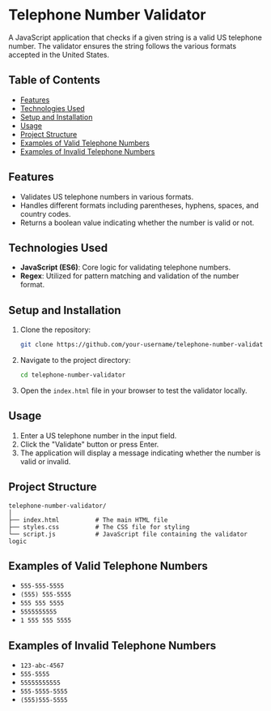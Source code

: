 # Telephone Number Validator

A JavaScript application that checks if a given string is a valid US telephone number. The validator ensures the string follows the various formats accepted in the United States.

## Table of Contents

- [Features](#features)
- [Technologies Used](#technologies-used)
- [Setup and Installation](#setup-and-installation)
- [Usage](#usage)
- [Project Structure](#project-structure)
- [Examples of Valid Telephone Numbers](#examples-of-valid-telephone-numbers)
- [Examples of Invalid Telephone Numbers](#examples-of-invalid-telephone-numbers)

## Features

- Validates US telephone numbers in various formats.
- Handles different formats including parentheses, hyphens, spaces, and country codes.
- Returns a boolean value indicating whether the number is valid or not.

## Technologies Used

- **JavaScript (ES6)**: Core logic for validating telephone numbers.
- **Regex**: Utilized for pattern matching and validation of the number format.

## Setup and Installation

1. Clone the repository:
    ```bash
    git clone https://github.com/your-username/telephone-number-validator.git
    ```
2. Navigate to the project directory:
    ```bash
    cd telephone-number-validator
    ```
3. Open the `index.html` file in your browser to test the validator locally.

## Usage

1. Enter a US telephone number in the input field.
2. Click the "Validate" button or press Enter.
3. The application will display a message indicating whether the number is valid or invalid.

## Project Structure

```plaintext
telephone-number-validator/
│
├── index.html          # The main HTML file
├── styles.css          # The CSS file for styling
└── script.js           # JavaScript file containing the validator logic
```

## Examples of Valid Telephone Numbers

- `555-555-5555`
- `(555) 555-5555`
- `555 555 5555`
- `5555555555`
- `1 555 555 5555`
  

## Examples of Invalid Telephone Numbers

- `123-abc-4567`
- `555-5555`
- `55555555555`
- `555-5555-5555`
- `(555)555-5555`
